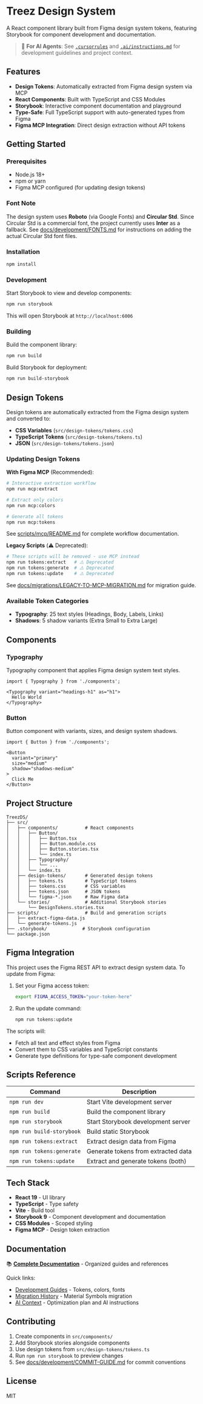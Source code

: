 # Treez Design System

A React component library built from Figma design system tokens, featuring Storybook for component development and documentation.

> 🤖 **For AI Agents**: See [`.cursorrules`](./.cursorrules) and [`.ai/instructions.md`](./.ai/instructions.md) for development guidelines and project context.

## Features

- **Design Tokens**: Automatically extracted from Figma design system via MCP
- **React Components**: Built with TypeScript and CSS Modules
- **Storybook**: Interactive component documentation and playground
- **Type-Safe**: Full TypeScript support with auto-generated types from Figma
- **Figma MCP Integration**: Direct design extraction without API tokens

## Getting Started

### Prerequisites

- Node.js 18+
- npm or yarn
- Figma MCP configured (for updating design tokens)

### Font Note

The design system uses **Roboto** (via Google Fonts) and **Circular Std**. Since Circular Std is a commercial font, the project currently uses **Inter** as a fallback. See [docs/development/FONTS.md](./docs/development/FONTS.md) for instructions on adding the actual Circular Std font files.

### Installation

```bash
npm install
```

### Development

Start Storybook to view and develop components:

```bash
npm run storybook
```

This will open Storybook at `http://localhost:6006`

### Building

Build the component library:

```bash
npm run build
```

Build Storybook for deployment:

```bash
npm run build-storybook
```

## Design Tokens

Design tokens are automatically extracted from the Figma design system and converted to:

- **CSS Variables** (`src/design-tokens/tokens.css`)
- **TypeScript Tokens** (`src/design-tokens/tokens.ts`)
- **JSON** (`src/design-tokens/tokens.json`)

### Updating Design Tokens

**With Figma MCP** (Recommended):
```bash
# Interactive extraction workflow
npm run mcp:extract

# Extract only colors
npm run mcp:colors

# Generate all tokens
npm run mcp:tokens
```

See [scripts/mcp/README.md](./scripts/mcp/README.md) for complete workflow documentation.

**Legacy Scripts** (⚠️ Deprecated):
```bash
# These scripts will be removed - use MCP instead
npm run tokens:extract   # ⚠️ Deprecated
npm run tokens:generate  # ⚠️ Deprecated
npm run tokens:update    # ⚠️ Deprecated
```

See [docs/migrations/LEGACY-TO-MCP-MIGRATION.md](./docs/migrations/LEGACY-TO-MCP-MIGRATION.md) for migration guide.

### Available Token Categories

- **Typography**: 25 text styles (Headings, Body, Labels, Links)
- **Shadows**: 5 shadow variants (Extra Small to Extra Large)

## Components

### Typography

Typography component that applies Figma design system text styles.

```tsx
import { Typography } from './components';

<Typography variant="headings-h1" as="h1">
  Hello World
</Typography>
```

### Button

Button component with variants, sizes, and design system shadows.

```tsx
import { Button } from './components';

<Button
  variant="primary"
  size="medium"
  shadow="shadows-medium"
>
  Click Me
</Button>
```

## Project Structure

```
TreezDS/
├── src/
│   ├── components/          # React components
│   │   ├── Button/
│   │   │   ├── Button.tsx
│   │   │   ├── Button.module.css
│   │   │   ├── Button.stories.tsx
│   │   │   └── index.ts
│   │   ├── Typography/
│   │   │   └── ...
│   │   └── index.ts
│   ├── design-tokens/       # Generated design tokens
│   │   ├── tokens.ts        # TypeScript tokens
│   │   ├── tokens.css       # CSS variables
│   │   ├── tokens.json      # JSON tokens
│   │   └── figma-*.json     # Raw Figma data
│   └── stories/             # Additional Storybook stories
│       └── DesignTokens.stories.tsx
├── scripts/                 # Build and generation scripts
│   ├── extract-figma-data.js
│   └── generate-tokens.js
├── .storybook/             # Storybook configuration
└── package.json
```

## Figma Integration

This project uses the Figma REST API to extract design system data. To update from Figma:

1. Set your Figma access token:
   ```bash
   export FIGMA_ACCESS_TOKEN="your-token-here"
   ```

2. Run the update command:
   ```bash
   npm run tokens:update
   ```

The scripts will:
- Fetch all text and effect styles from Figma
- Convert them to CSS variables and TypeScript constants
- Generate type definitions for type-safe component development

## Scripts Reference

| Command | Description |
|---------|-------------|
| `npm run dev` | Start Vite development server |
| `npm run build` | Build the component library |
| `npm run storybook` | Start Storybook development server |
| `npm run build-storybook` | Build static Storybook |
| `npm run tokens:extract` | Extract design data from Figma |
| `npm run tokens:generate` | Generate tokens from extracted data |
| `npm run tokens:update` | Extract and generate tokens (both) |

## Tech Stack

- **React 19** - UI library
- **TypeScript** - Type safety
- **Vite** - Build tool
- **Storybook 9** - Component development and documentation
- **CSS Modules** - Scoped styling
- **Figma MCP** - Design token extraction

## Documentation

📚 **[Complete Documentation](./docs/README.md)** - Organized guides and references

Quick links:
- [Development Guides](./docs/development/) - Tokens, colors, fonts
- [Migration History](./docs/migrations/) - Material Symbols migration
- [AI Context](./docs/ai-context/) - Optimization plan and AI instructions

## Contributing

1. Create components in `src/components/`
2. Add Storybook stories alongside components
3. Use design tokens from `src/design-tokens/tokens.ts`
4. Run `npm run storybook` to preview changes
5. See [docs/development/COMMIT-GUIDE.md](./docs/development/COMMIT-GUIDE.md) for commit conventions

## License

MIT
